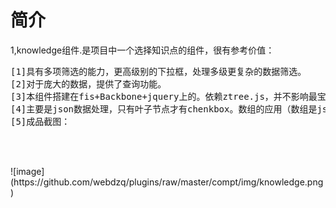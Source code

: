 <h1>简介</h1>
<p>
1,knowledge组件.是项目中一个选择知识点的组件，很有参考价值：<br/>
<pre>
[1]具有多项筛选的能力，更高级别的下拉框，处理多级更复杂的数据筛选。
[2]对于庞大的数据，提供了查询功能。
[3]本组件搭建在fis+Backbone+jquery上的。依赖ztree.js，并不影响最宝贵的思路(哈~)。
[4]主要是json数据处理，只有叶子节点才有chenkbox。数组的应用（数组是js中最重要的数据结构）。
[5]成品截图：<br/>


 </pre>
 ![image](https://github.com/webdzq/plugins/raw/master/compt/img/knowledge.png)
 <br/>
</p>
